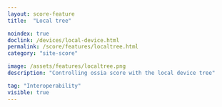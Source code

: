 ```yaml
---
layout: score-feature
title:  "Local tree"

noindex: true
doclink: /devices/local-device.html
permalink: /score/features/localtree.html
category: "site-score"

image: /assets/features/localtree.png
description: "Controlling ossia score with the local device tree"

tag: "Interoperability"
visible: true
---
```


